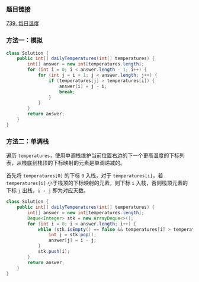 ### 题目链接
[739. 每日温度](https://leetcode.cn/problems/daily-temperatures)

### 方法一：模拟
```Java
class Solution {
    public int[] dailyTemperatures(int[] temperatures) {
        int[] answer = new int[temperatures.length];
        for (int i = 0; i < answer.length - 1; i++) {
            for (int j = i + 1; j < answer.length; j++) {
                if (temperatures[j] > temperatures[i]) {
                    answer[i] = j - i;
                    break;
                }
            }
        }
        return answer;
    }
}
```

### 方法二：单调栈
遍历 `temperatures`，使用单调栈维护当前位置右边的下一个更高温度的下标列表，从栈底到栈顶的下标映射的元素是单调递减的。

首先将 `temperatures[0]` 的下标 `0` 入栈，对于 `temperatures[i]`，若 `temperatures[i]` 小于栈顶的下标映射的元素，则下标 `i` 入栈，否则栈顶元素的下标 `j` 出栈，`i - j` 即为对应天数。

```Java
class Solution {
    public int[] dailyTemperatures(int[] temperatures) {
        int[] answer = new int[temperatures.length];
        Deque<Integer> stk = new ArrayDeque<>();
        for (int i = 0; i < answer.length; i++) {
            while (stk.isEmpty() == false && temperatures[i] > temperatures[stk.peek()]) {
                int j = stk.pop();
                answer[j] = i - j;
            }
            stk.push(i);
        }
        return answer;
    }
}
```